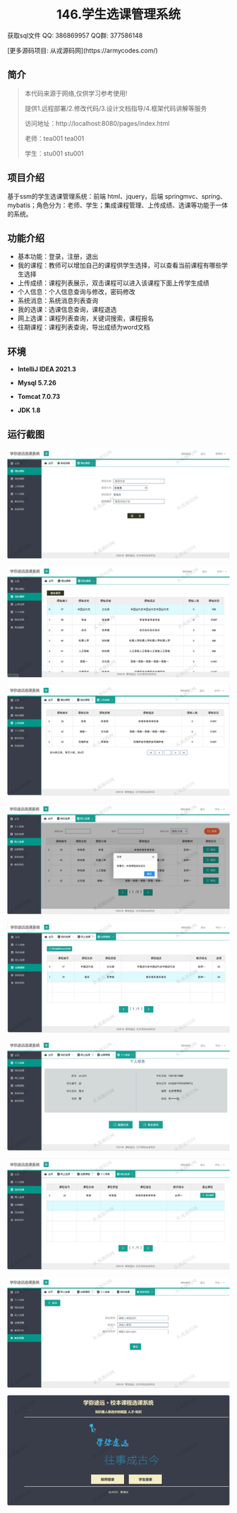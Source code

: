 <p><h1 align="center">146.学生选课管理系统</h1></p>

<p> 获取sql文件 QQ: 386869957 QQ群: 377586148 </p>
<p> [更多源码项目: 从戎源码网](https://armycodes.com/) </p>

## 简介

> 本代码来源于网络,仅供学习参考使用!
>
> 提供1.远程部署/2.修改代码/3.设计文档指导/4.框架代码讲解等服务
> 
> 访问地址：http://localhost:8080/pages/index.html
>
> 老师：tea001 tea001
> 
> 学生：stu001 stu001

## 项目介绍
基于ssm的学生选课管理系统：前端 html、jquery，后端 springmvc、spring、mybatis；角色分为：老师、学生；集成课程管理、上传成绩、选课等功能于一体的系统。

## 功能介绍

- 基本功能：登录，注册，退出
- 我的课程：教师可以增加自己的课程供学生选择，可以查看当前课程有哪些学生选择
- 上传成绩：课程列表展示，双击课程可以进入该课程下面上传学生成绩
- 个人信息：个人信息查询与修改，密码修改
- 系统消息：系统消息列表查询
- 我的选课：选课信息查询，课程退选
- 网上选课：课程列表查询，关键词搜索，课程报名
- 往期课程：课程列表查询，导出成绩为word文档

## 环境

- <b>IntelliJ IDEA 2021.3</b>

- <b>Mysql 5.7.26</b>

- <b>Tomcat 7.0.73</b>

- <b>JDK 1.8</b>

## 运行截图
![](screenshot/1.png)

![](screenshot/2.png)

![](screenshot/3.png)

![](screenshot/4.png)

![](screenshot/5.png)

![](screenshot/6.png)

![](screenshot/7.png)

![](screenshot/8.png)

![](screenshot/9.png)